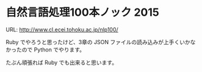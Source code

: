# 自然言語処理100本ノック 2015

URL: http://www.cl.ecei.tohoku.ac.jp/nlp100/

Ruby でやろうと思ったけど、3章の JSON ファイルの読み込みが上手くいかなかったので Python でやります。

たぶん頑張れば Ruby でも出来ると思います。
